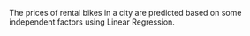 The prices of rental bikes in a city are predicted based on some independent factors using Linear Regression.
